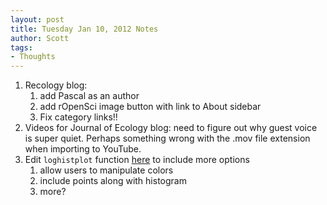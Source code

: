 ```yaml
---
layout: post
title: Tuesday Jan 10, 2012 Notes
author: Scott
tags:
- Thoughts
---
```


1. Recology blog: 
	1. add Pascal as an author
	2. add rOpenSci image button with link to About sidebar
	3. Fix category links!!
2. Videos for Journal of Ecology blog: need to figure out why guest voice is super quiet. Perhaps something wrong with the .mov file extension when importing to YouTube. 
3. Edit `loghistplot` function [here][] to include more options
	1. allow users to manipulate colors
	2. include points along with histogram
	3. more?

[here]: http://sckott.github.com/2012/01/logistic-regression-barplot-fig/